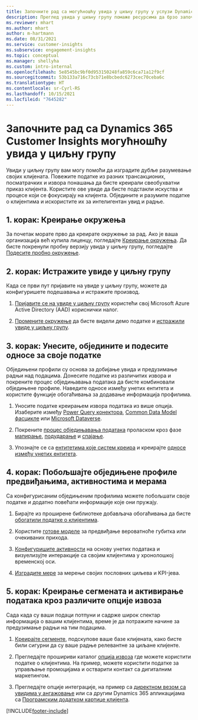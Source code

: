```yaml
---
title: Започните рад са могућношћу увида у циљну групу у услузи Dynamics 365 Customer Insights
description: Преглед увида у циљну групу помаже ресурсима да брзо започну рад.
ms.reviewer: mhart
ms.author: mhart
author: m-hartmann
ms.date: 08/31/2021
ms.service: customer-insights
ms.subservice: engagement-insights
ms.topic: conceptual
ms.manager: shellyha
ms.custom: intro-internal
ms.openlocfilehash: 5e8545bc9bf0d953150248fa859c6ca71a12f9cf
ms.sourcegitcommit: 53b133a716c73cb71e8bcbedc6273cec70ceba6c
ms.translationtype: HT
ms.contentlocale: sr-Cyrl-RS
ms.lasthandoff: 10/15/2021
ms.locfileid: "7645282"
---
```

# <a name="get-started-with-dynamics-365-customer-insights-audience-insights-capability"></a>Започните рад са Dynamics 365 Customer Insights могућношћу увида у циљну групу

Увиди у циљну групу вам могу помоћи да изградите дубље разумевање својих клијената. Повежите податке из разних трансакционих, посматрачких и извора понашања да бисте креирали свеобухватни приказ клијента. Користите ове увиде да бисте подстакли искуства и процесе који се фокусирају на клијента. Обједините и разумите податке о клијентима и искористите их за интелигентан увид и радње.

## <a name="step-1-create-an-environment"></a>1. корак: Креирање окружења

За почетак морате прво да креирате окружење за рад. Ако је ваша организација већ купила лиценцу, погледајте [Креирање окружења](create-environment.md). Да бисте покренули пробну верзију увида у циљну групу, погледајте [Подесите пробно окружење](../trial-signup.md). 

## <a name="step-2-explore-audience-insights"></a>2. корак: Истражите увиде у циљну групу

Када се први пут пријавите на увиде у циљну групу, можете да конфигуришете подешавања и истражите производ.

1. [Пријавите се на увиде у циљну групу](https://home.ci.ai.dynamics.com) користећи свој Microsoft Azure Active Directory (AAD) кориснички налог.

1. [Промените окружење](manage-environments.md#switch-environments) да бисте видели демо податке и [истражили увиде у циљну групу](home.md).

##  <a name="step-3-ingest-unify-and-set-up-relationships-for-your-data"></a>3. корак: Унесите, обједините и подесите односе за своје податке

Обједињени профили су основа за добијање увида и предузимање радњи над подацима. Донесите податке из различитих извора и покрените процес обједињавања података да бисте комбиновали обједињене профиле. Наведите односе између унетих ентитета и користите функције обогаћивања за додавање информација профилима. 

1. Уносите податке креирањем извора података из више опција. Изаберите између [Power Query конектора](connect-power-query.md), [Common Data Model фасцикле](connect-common-data-model.md) или [Microsoft Dataverse](connect-common-data-service-lake.md). 

1. Покрените [процес обједињавања података](data-unification.md) проласком кроз фазе [мапирање](map-entities.md), [подударање](match-entities.md) и [спајање](merge-entities.md).

1. Упознајте се са [ентитетима које систем креира](entities.md) и креирајте [односе између унетих ентитета](relationships.md).
    
## <a name="step-4-enhance-unified-profiles-with-predictions-activities-and-measures"></a>4. корак: Побољшајте обједињене профиле предвиђањима, активностима и мерама

Са конфигурисаним обједињеним профилима можете побољшати своје податке и додатно повећати информације које они пружају.

1. Бирајте из проширене библиотеке добављача обогаћивања да бисте [обогатили податке о клијентима](enrichment-hub.md).

1. Користите [готове моделе](predictions-overview.md) за предвиђање вероватноће губитка или очекиваних прихода.

1. [Конфигуришите активности](activities.md) на основу унетих података и визуелизујте интеракције са својим клијентима у хронолошкој временској оси. 

1. [Изградите мере](measures.md) за мерење својих пословних циљева и KPI-јева.
 
## <a name="step-5-create-segments-and-activate-data-through-various-export-options"></a>5. корак: Креирање сегмената и активирање података кроз различите опције извоза

Сада када су ваши подаци потпуни и садрже широк спектар информација о вашим клијентима, време је да потражите начине за предузимање радњи на тим подацима. 

1. [Креирајте сегменте](segments.md), подскупове ваше базе клијената, како бисте били сигурни да су ваше радње релевантне за циљане клијенте.

1. Прегледајте прошириви каталог [опција извоза](export-destinations.md) где можете користити податке о клијентима. На пример, можете користити податке за управљање промоцијама и остварити контакт са дигиталним маркетингом.

1. Прегледајте опције интеграције, на пример са [директном везом са увидима у ангажовање](../engagement-insights/integrate-audience-insights-engagement-insights.md) или са другим Dynamics 365 апликацијама са [Програмским додатком картице клијента](customer-card-add-in.md).  


[!INCLUDE[footer-include](../includes/footer-banner.md)]
